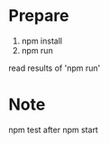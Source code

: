 Prepare
=======

 1. npm install
 2. npm run
 
 read results of 'npm run'
 
Note
====

npm test after npm start

